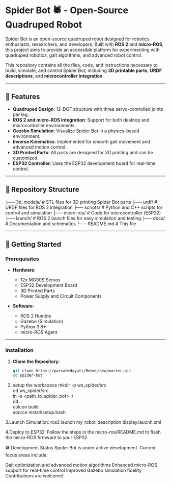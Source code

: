# Spider Bot 🕷️ - Open-Source Quadruped Robot

Spider Bot is an open-source quadruped robot designed for robotics enthusiasts, researchers, and developers. Built with **ROS 2** and **micro-ROS**, this project aims to provide an accessible platform for experimenting with quadruped robotics, gait algorithms, and advanced robot control.  

This repository contains all the files, code, and instructions necessary to build, simulate, and control Spider Bot, including **3D printable parts**, **URDF descriptions**, and **microcontroller integration**.

---

## 🎯 Features  
- **Quadruped Design**: 12-DOF structure with three servo-controlled joints per leg.  
- **ROS 2 and micro-ROS Integration**: Support for both desktop and microcontroller environments.  
- **Gazebo Simulation**: Visualize Spider Bot in a physics-based environment.  
- **Inverse Kinematics**: Implemented for smooth gait movement and advanced motion control.  
- **3D Printed Parts**: All parts are designed for 3D printing and can be customized.  
- **ESP32 Controller**: Uses the ESP32 development board for real-time control.  

---

## 📂 Repository Structure  
├── 3d_models/ # STL files for 3D printing Spider Bot parts
├── urdf/ # URDF files for ROS 2 integration
├── scripts/ # Python and C++ scripts for control and simulation
├── micro-ros/ # Code for microcontroller (ESP32)
├── launch/ # ROS 2 launch files for easy simulation and testing
├── docs/ # Documentation and schematics
└── README.md # This file

---

## 🚀 Getting Started  

### Prerequisites  
- **Hardware**:  
  - 12x MG90S Servos  
  - ESP32 Development Board  
  - 3D Printed Parts  
  - Power Supply and Circuit Components  

- **Software**:  
  - ROS 2 Humble  
  - Gazebo (Simulation)  
  - Python 3.8+  
  - micro-ROS Agent  

---

### Installation  

1. **Clone the Repository**:  
   ```bash
   git clone https://parsaHedayati/Robot/new/master.git
   cd spider-bot
 2. setup the workspace
mkdir -p ws_spider/src  
cd ws_spider/src  
ln -s <path_to_spider_bot> ./  
cd ..  
colcon build  
source install/setup.bash 

3.Launch Simulation:
  ros2 launch my_robot_description display.laucnh.xml

4.Deploy to ESP32:
Follow the steps in the micro-ros/README.md to flash the micro-ROS firmware to your ESP32.


🛠️ Development Status
Spider Bot is under active development. Current focus areas include:

Gait optimization and advanced motion algorithms
Enhanced micro-ROS support for real-time control
Improved Gazebo simulation fidelity
Contributions are welcome!

